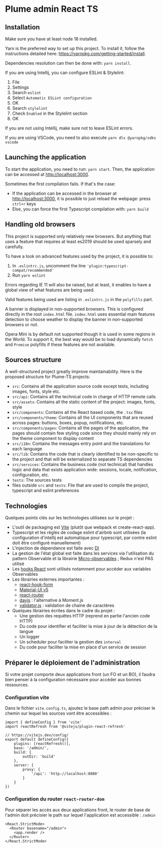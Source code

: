 Plume admin React TS
====================

Installation
------------
Make sure you have at least node 18 installed.

Yarn is the preferred way to set up this project. To install it, follow the instructions detailed here: <https://yarnpkg.com/getting-started/install>.

Dependencies resolution can then be done with: `yarn install`.

If you are using Intellij, you can configure ESLint & Stylelint:
1. File
2. Settings
3. Search `eslint`
4. Select `Automatic ESLint configuration`
5. OK
6. Search `stylelint`
7. Check `Enabled` in the Stylelint section
8. OK

If you are not using Intellij, make sure not to leave ESLint errors.

If you are using VSCode, you need to also execute `yarn dlx @yarnpkg/sdks vscode`

Launching the application
-------------------------
To start the application, you need to run: `yarn start`.
Then, the application can be accessed at <http://localhost:3000>.

Sometimes the first compilation fails.
If that's the case:
- If the application can be accessed in the browser at <http://localhost:3000>, it is possible to just reload the webpage: press `ctrl+r` keys
- Else, you can force the first Typescript compilation with: `yarn build`

Handling old browsers
---------------------
This project is supported only relatively new browsers.
But anything that uses a feature that requires at least es2019 should be used sparsely and carefully.

To have a look on advanced features used by the project, it is possible to:
1. In `.eslintrc.js`, uncomment the line `'plugin:typescript-compat/recommended'`
2. Run `yarn eslint`

Errors regarding IE 11 will also be raised, but at least, it enables to have a global view of what features are being
used.

Valid features being used are listing in `.eslintrc.js` in the `polyfills` part.

A banner is displayed in non-supported browsers. This is configured directly in the root `index.html` file.
`index.html` uses essential main features detection to choose weather to display the banner in non-supported browsers
or not.

Opera Mini is by default not supported though it is used in some regions in the World. To support it, the best way
would be to load dynamically `fetch` and `Promise` polyfills if these features are not available.

Sources structure
-----------------
A well-structured project greatly improve maintainability.
Here is the proposed structure for Plume-TS projects:

- `src`: Contains all the application source code except tests, including images, fonts, style etc.
- `src/api`: Contains all the technical code in charge of HTTP remote calls
- `src/assets`: Contains all the static content of the project: images, fonts, style
- `src/components`: Contains all the React based code, the `.tsx` files
- `src/components/theme`: Contains all the UI components that are reused across pages: buttons, boxes, popup, notifications, etc.
- `src/components/pages`: Contains all the pages of the application, the pages should contain few styling code since they should mainly rely on the theme component to display content
- `src/i18n`: Contains the messages entry point and the translations for each language
- `src/lib`: Contains the code that is clearly identified to be non-specific to the project and that will be externalized to separate TS dependencies
- `src/services`: Contains the business code (not technical) that handles logic and data that exists application wide: sessions, locale, notification, configuration, etc.
- `tests`: The sources tests
- files outside `src` and `tests`: File that are used to compile the project, typescript and eslint preferences

Technologies
------------
Quelques points clés sur les technologies utilisées sur le projet :
- L'outil de packaging est [Vite](https://vitejs.dev/config/) (plutôt que webpack et create-react-app).
- Typescript et les règles de codage eslint d'airbnb sont utilisées (la configuration d'intellij est automatique pour typescript, par contre eslint doit être configuré manuellement)
- L'injection de dépendance est faite avec [DI](https://github.com/wessberg/di)
- La gestion de l'état global est faite dans les services via l'utilisation du pattern Observable et la librairie [Micro-observables](https://github.com/BeTomorrow/micro-observables) ; Redux n'est PAS utilisé
- Les [hooks React](https://fr.reactjs.org/docs/hooks-intro.html) sont utilisés notamment pour accéder aux variables Observables
- Les librairies externes importantes :
    - [react-hook-form](https://github.com/react-hook-form/react-hook-form)
    - [Material-UI v5](https://next.material-ui.com)
    - [react-router](https://reactrouter.com/web/guides/quick-start)
    - [dayjs](https://github.com/iamkun/dayjs) : l'alternative à Moment.js
    - [validator.js](https://github.com/validatorjs/validator.js) : validation de chaine de caractères
- Quelques librairies écrites dans le cadre du projet :
    - Une gestion des requêtes HTTP (reprend en partie l'ancien code HTTP)
    - Du code pour identifier et faciliter la mise à jour de la détection de la langue
    - Un logger
    - Un scheduler pour faciliter la gestion des `interval`
    - Du code pour faciliter la mise en place d'un service de session

Préparer le déploiement de l'administration
-------------------------------------------

Si votre projet comporte deux applications front (un FO et un BO), il faudra bien penser à la configuration nécessaire pour accéder aux bonnes ressources.

### Configuration vite

Dans le fichier `vite.config.ts`, ajoutez le base path admin pour préciser le chemin sur lequel les sources vont être accessibles :

```
import { defineConfig } from 'vite'
import reactRefresh from '@vitejs/plugin-react-refresh'

// https://vitejs.dev/config/
export default defineConfig({
    plugins: [reactRefresh()],
    base: '/admin/',
    build: {
        outDir: 'build'
    },
    server: {
        proxy: {
            '/api': 'http://localhost:8080'
        }
    }
})
```

### Configuration du router `react-router-dom`

Pour séparer les accès aux deux applications front, le router de base de l'admin doit précisier le path sur lequel l'application est accessible : `/admin`

```
<React.StrictMode>
  <Router basename="/admin">
    <app.render />
  </Router>
</React.StrictMode>
```
